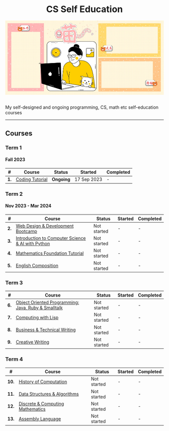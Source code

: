 <div align="center">
  <h1>CS Self Education</h1>
  <img src="banner.jpg" align="center"/>
  <br/><br/>
</div>

My self-designed and ongoing programming, CS, math etc self-education courses

---

## Courses

### Term 1
#### Fall 2023

| # | Course | Status | Started | Completed |
| ----------- | ----------- | ----------- | ----------- | ----------- |
| **1.** | [Coding Tutorial](https://github.com/abeerration/Coding-Tutorial) | **Ongoing** | 17 Sep 2023 | - |

### Term 2
#### Nov 2023 - Mar 2024

| # | Course | Status | Started | Completed |
| ----------- | ----------- | ----------- | ----------- | ----------- |
| **2.** | [Web Design & Development Bootcamp](https://github.com/abeerration/Web-Design-Development-Bootcamp) | Not started | - | - |
| **3.** | [Introduction to Computer Science & AI with Python]() | Not started | - | - |
| **4.** | [Mathematics Foundation Tutorial]() | Not started | - | - |
| **5.** | [English Composition]() | Not started | - | - |

### Term 3

| # | Course | Status | Started | Completed |
| ----------- | ----------- | ----------- | ----------- | ----------- |
| **6.** | [Object Oriented Programming: Java, Ruby & Smalltalk]() | Not started | - | - |
| **7.** | [Computing with Lisp]() | Not started | - | - |
| **8.** | [Business & Technical Writing]() | Not started | - | - |
| **9.** | [Creative Writing]() | Not started | - | - |

### Term 4

| # | Course | Status | Started | Completed |
| ----------- | ----------- | ----------- | ----------- | ----------- |
| **10.** | [History of Computation]() | Not started | - | - |
| **11.** | [Data Structures & Algorithms]() | Not started | - | - |
| **12.** | [Discrete & Computing Mathematics]() | Not started | - | - |
| **13.** | [Assembly Language]() | Not started | - | - |
